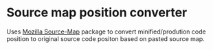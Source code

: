 # Source map position converter

Uses [Mozilla Source-Map](https://github.com/mozilla/source-map) package to convert minified/prodution code position to original source code positon based on pasted source map.